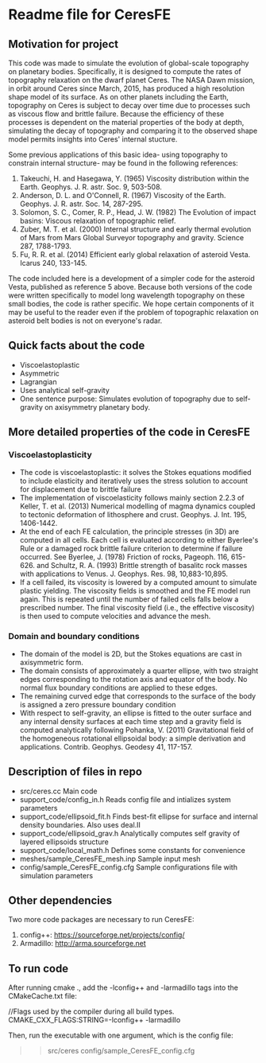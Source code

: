 Readme file for CeresFE
=======================

Motivation for project
----------------------

This code was made to simulate the evolution of global-scale topography on planetary bodies.  Specifically, it is designed to compute the rates of topography relaxation on the dwarf planet Ceres.  The NASA Dawn mission, in orbit around Ceres since March, 2015, has produced a high resolution shape model of its surface.  As on other planets including the Earth, topography on Ceres is subject to decay over time due to processes such as viscous flow and brittle failure.  Because the efficiency of these processes is dependent on the material properties of the body at depth, simulating the decay of topography and comparing it to the observed shape model permits insights into Ceres' internal stucture. 

Some previous applications of this basic idea- using topography to constrain internal structure- may be found in the following references:  

 1. Takeuchi, H. and Hasegawa, Y. (1965) Viscosity distribution within the Earth. Geophys. J. R. astr. Soc. 9, 503-508.
 2. Anderson, D. L. and O'Connell, R. (1967) Viscosity of the Earth. Geophys. J. R. astr. Soc. 14, 287-295.
 3. Solomon, S. C., Comer, R. P., Head, J. W. (1982) The Evolution of impact basins: Viscous relaxation of topographic relief.
 4. Zuber, M. T. et al. (2000) Internal structure and early thermal evolution of Mars from Mars Global Surveyor topography and gravity. Science 287, 1788-1793.
 5. Fu, R. R. et al. (2014) Efficient early global relaxation of asteroid Vesta. Icarus 240, 133-145.

The code included here is a development of a simpler code for the asteroid Vesta, published as reference 5 above.  Because both versions of the code were written specifically to model long wavelength topography on these small bodies, the code is rather specific.  We hope certain components of it may be useful to the reader even if the problem of topographic relaxation on asteroid belt bodies is not on everyone's radar. 



Quick facts about the code
--------------------------

* Viscoelastoplastic
* Asymmetric
* Lagrangian
* Uses analytical self-gravity
* One sentence purpose: Simulates evolution of topography due to self-gravity on axisymmetry planetary body.

More detailed properties of the code in CeresFE
-----------------------------------------------

### Viscoelastoplasticity

* The code is viscoelastoplastic: it solves the Stokes equations modified to include elasticity and iteratively uses the stress solution to account for displacement due to brittle failure
* The implementation of viscoelasticity follows mainly section 2.2.3 of Keller, T. et al. (2013) Numerical modelling of magma dynamics coupled to tectonic deformation of lithosphere and crust. Geophys. J. Int. 195, 1406-1442.
* At the end of each FE calculation, the principle stresses (in 3D) are computed in all cells.  Each cell is evaluated according to either Byerlee's Rule or a damaged rock brittle failure criterion to determine if failure occurred.  See Byerlee, J. (1978) Friction of rocks, Pageoph. 116, 615-626. and Schultz, R. A. (1993) Brittle strength of basalitc rock masses with applications to Venus. J. Geophys. Res. 98, 10,883-10,895. 
* If a cell failed, its viscosity is lowered by a computed amount to simulate plastic yielding.  The viscosity fields is smoothed and the FE model run again.  This is repeated until the number of failed cells falls below a prescribed number.  The final viscosity field (i.e., the effective viscosity) is then used to compute velocities and advance the mesh.  

### Domain and boundary conditions

* The domain of the model is 2D, but the Stokes equations are cast in axisymmetric form.
* The domain consists of approximately a quarter ellipse, with two straight edges corresponding to the rotation axis and equator of the body.  No normal flux boundary conditions are applied to these edges.
* The remaining curved edge that corresponds to the surface of the body is assigned a zero pressure boundary condition
* With respect to self-gravity, an ellipse is fitted to the outer surface and any internal density surfaces at each time step and a gravity field is computed analytically following Pohanka, V. (2011) Gravitational field of the homogeneous rotational ellipsoidal body: a simple derivation and applications. Contrib. Geophys. Geodesy 41, 117-157. 


Description of files in repo
----------------------------

* src/ceres.cc                     Main code
* support_code/config_in.h         Reads config file and intializes system parameters
* support_code/ellipsoid_fit.h     Finds best-fit ellipse for surface and internal density boundaries.  Also uses deal.II
* support_code/ellipsoid_grav.h    Analytically computes self gravity of layered ellipsoids structure
* support_code/local_math.h        Defines some constants for convenience
* meshes/sample_CeresFE_mesh.inp   Sample input mesh
* config/sample_CeresFE_config.cfg Sample configurations file with simulation parameters

Other dependencies
------------------

Two more code packages are necessary to run CeresFE:

1. config++: https://sourceforge.net/projects/config/
2. Armadillo: http://arma.sourceforge.net

To run code
-----------

After running cmake ., add the -lconfig++ and -larmadillo tags into the CMakeCache.txt file:

//Flags used by the compiler during all build types.
CMAKE_CXX_FLAGS:STRING=-lconfig++ -larmadillo

Then, run the executable with one argument, which is the config file:

>>src/ceres config/sample_CeresFE_config.cfg






